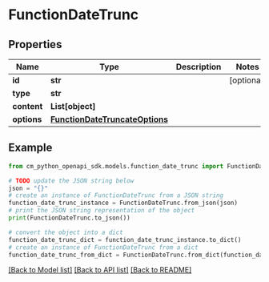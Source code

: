 # FunctionDateTrunc


## Properties

Name | Type | Description | Notes
------------ | ------------- | ------------- | -------------
**id** | **str** |  | [optional] 
**type** | **str** |  | 
**content** | **List[object]** |  | 
**options** | [**FunctionDateTruncateOptions**](FunctionDateTruncateOptions.md) |  | 

## Example

```python
from cm_python_openapi_sdk.models.function_date_trunc import FunctionDateTrunc

# TODO update the JSON string below
json = "{}"
# create an instance of FunctionDateTrunc from a JSON string
function_date_trunc_instance = FunctionDateTrunc.from_json(json)
# print the JSON string representation of the object
print(FunctionDateTrunc.to_json())

# convert the object into a dict
function_date_trunc_dict = function_date_trunc_instance.to_dict()
# create an instance of FunctionDateTrunc from a dict
function_date_trunc_from_dict = FunctionDateTrunc.from_dict(function_date_trunc_dict)
```
[[Back to Model list]](../README.md#documentation-for-models) [[Back to API list]](../README.md#documentation-for-api-endpoints) [[Back to README]](../README.md)


